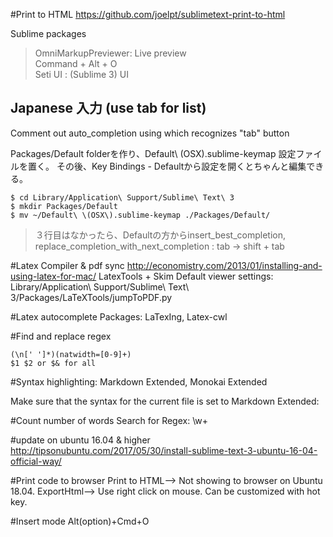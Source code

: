 #Print to HTML
https://github.com/joelpt/sublimetext-print-to-html

Sublime packages

>OmniMarkupPreviewer: Live preview  
	Command + Alt + O  
>Seti UI : (Sublime 3) UI


Japanese 入力 (use tab for list)
-----
Comment out auto_completion using which recognizes "tab" button

> 
Packages/Default folderを作り、Default\ \(OSX\).sublime-keymap 設定ファイルを置く。 その後、Key Bindings - Defaultから設定を開くとちゃんと編集できる。

```
$ cd Library/Application\ Support/Sublime\ Text\ 3
$ mkdir Packages/Default
$ mv ~/Default\ \(OSX\).sublime-keymap ./Packages/Default/
```
> ３行目はなかったら、Defaultの方からinsert_best_completion, replace_completion_with_next_completion : tab -> shift + tab

#Latex Compiler & pdf sync
http://economistry.com/2013/01/installing-and-using-latex-for-mac/
LatexTools + Skim
Default viewer settings: 
Library/Application\ Support/Sublime\ Text\ 3/Packages/LaTeXTools/jumpToPDF.py

#Latex autocomplete
Packages: LaTexIng, Latex-cwl

#Find and replace regex
```regex
(\n[' ']*)(natwidth=[0-9]+)
$1 $2 or $& for all
```

#Syntax highlighting: Markdown Extended, Monokai Extended

Make sure that the syntax for the current file is set to Markdown Extended:


#Count number of words
Search for Regex: \w+


#update on ubuntu 16.04 & higher
http://tipsonubuntu.com/2017/05/30/install-sublime-text-3-ubuntu-16-04-official-way/

#Print code to browser
Print to HTML--> Not showing to browser on Ubuntu 18.04.
ExportHtml--> Use right click on mouse. Can be customized with hot key.

#Insert mode
Alt(option)+Cmd+O